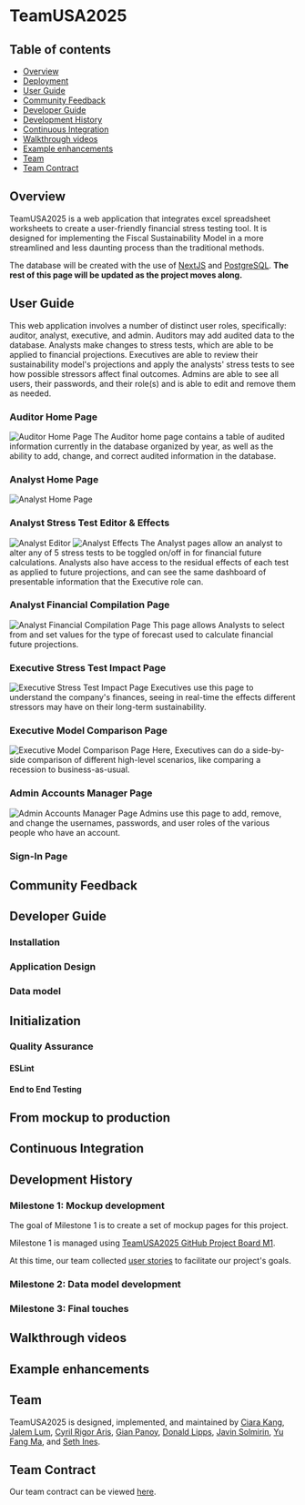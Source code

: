 # TeamUSA2025

## Table of contents

* [Overview](#overview)
* [Deployment](#deployment)
* [User Guide](#user-guide)
* [Community Feedback](#community-feedback)
* [Developer Guide](#developer-guide)
* [Development History](#development-history)
* [Continuous Integration](#continuous-integration)
* [Walkthrough videos](#walkthrough-videos)
* [Example enhancements](#example-enhancements)
* [Team](#team)
* [Team Contract](#team-contract)

## Overview

TeamUSA2025 is a web application that integrates excel spreadsheet worksheets to create a user-friendly financial stress testing tool. It is designed for implementing the Fiscal Sustainability Model in a more streamlined and less daunting process than the traditional methods.

The database will be created with the use of [NextJS](https://nextjs.org/) and [PostgreSQL](https://www.postgresql.org/). **The rest of this page will be updated as the project moves along.**

## User Guide
This web application involves a number of distinct user roles, specifically: auditor, analyst, executive, and admin. Auditors may add audited data to the database. Analysts make changes to stress tests, which are able to be applied to financial projections. Executives are able to review their sustainability model's projections and apply the analysts' stress tests to see how possible stressors affect final outcomes. Admins are able to see all users, their passwords, and their role(s) and is able to edit and remove them as needed.

### Auditor Home Page
![Auditor Home Page](images/auditor-homepage.png)
The Auditor home page contains a table of audited information currently in the database organized by year, as well as the ability to add, change, and correct audited information in the database.

### Analyst Home Page
![Analyst Home Page](images/analyst-homepage.png)

### Analyst Stress Test Editor & Effects
![Analyst Editor](images/analyst-stressTest.png)
![Analyst Effects](images/analyst-stressTest2.png)
The Analyst pages allow an analyst to alter any of 5 stress tests to be toggled on/off in for financial future calculations. Analysts also have access to the residual effects of each test as applied to future projections, and can see the same dashboard of presentable information that the Executive role can. 

### Analyst Financial Compilation Page
![Analyst Financial Compilation Page](images/analyst-financialCompilation.png)
This page allows Analysts to select from and set values for the type of forecast used to calculate financial future projections.

### Executive Stress Test Impact Page
![Executive Stress Test Impact Page](images/executive-stressTesting.png)
Executives use this page to understand the company's finances, seeing in real-time the effects different stressors may have on their long-term sustainability.

### Executive Model Comparison Page
![Executive Model Comparison Page](images/executive-modelComparison.png)
Here, Executives can do a side-by-side comparison of different high-level scenarios, like comparing a recession to business-as-usual.

### Admin Accounts Manager Page
![Admin Accounts Manager Page](images/admin-accountsManager.jpg)
Admins use this page to add, remove, and change the usernames, passwords, and user roles of the various people who have an account.

### Sign-In Page


## Community Feedback


## Developer Guide


### Installation


### Application Design


### Data model


## Initialization


### Quality Assurance

#### ESLint


#### End to End Testing


## From mockup to production


## Continuous Integration


## Development History


### Milestone 1: Mockup development

The goal of Milestone 1 is to create a set of mockup pages for this project.

Milestone 1 is managed using [TeamUSA2025 GitHub Project Board M1](https://github.com/orgs/teamusa2025/projects/1).

At this time, our team collected [user stories](https://github.com/teamusa2025/teamusa2025-project/discussions/7) to facilitate our project's goals.


### Milestone 2: Data model development


### Milestone 3: Final touches


## Walkthrough videos


## Example enhancements


## Team

TeamUSA2025 is designed, implemented, and maintained by [Ciara Kang](https://github.com/kngcr), [Jalem Lum](https://github.com/jalenlum), [Cyril Rigor Aris](https://github.com/cyrilra), [Gian Panoy](https://github.com/gianpanoy), [Donald Lipps](https://github.com/lippsd), [Javin Solmirin](https://github.com/JavinSol), [Yu Fang Ma](https://github.com/yu-fang-ma), and [Seth Ines](https://github.com/sethines).

## Team Contract

Our team contract can be viewed [here](https://docs.google.com/document/d/1KknM4q7407r0Rnnhx9ZoOViNYUF3UhPKtRtRfh242Ok/edit?usp=sharing).
